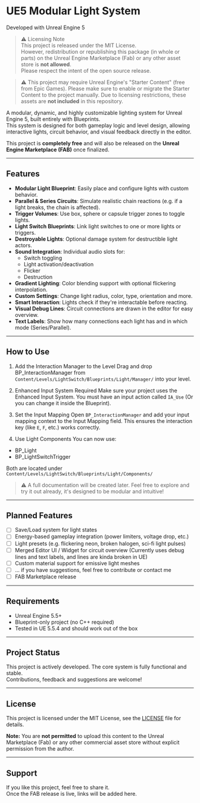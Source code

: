# UE5 Modular Light System

Developed with Unreal Engine 5

> ⚠️ Licensing Note  
This project is released under the MIT License.  
However, redistribution or republishing this package (in whole or parts) on the Unreal Engine Marketplace (Fab) or any other asset store is **not allowed**.  
Please respect the intent of the open source release.

> ⚠️ This project may require Unreal Engine's "Starter Content" (free from Epic Games).
> Please make sure to enable or migrate the Starter Content to the project manually.
> Due to licensing restrictions, these assets are **not included** in this repository.

A modular, dynamic, and highly customizable lighting system for Unreal Engine 5, built entirely with Blueprints.  
This system is designed for both gameplay logic and level design, allowing interactive lights, circuit behavior, and visual feedback directly in the editor.

This project is **completely free** and will also be released on the **Unreal Engine Marketplace (FAB)** once finalized.

---

## Features

- **Modular Light Blueprint**: Easily place and configure lights with custom behavior.
- **Parallel & Series Circuits**: Simulate realistic chain reactions (e.g. if a light breaks, the chain is affected).
- **Trigger Volumes**: Use box, sphere or capsule trigger zones to toggle lights.
- **Light Switch Blueprints**: Link light switches to one or more lights or triggers.
- **Destroyable Lights**: Optional damage system for destructible light actors.
- **Sound Integration**: Individual audio slots for:
    - Switch toggling
    - Light activation/deactivation
    - Flicker
    - Destruction
- **Gradient Lighting**: Color blending support with optional flickering interpolation.
- **Custom Settings**: Change light radius, color, type, orientation and more.
- **Smart Interaction**: Lights check if they're interactable before reacting.
- **Visual Debug Lines**: Circuit connections are drawn in the editor for easy overview.
- **Text Labels**: Show how many connections each light has and in which mode (Series/Parallel).

---

## How to Use

1. Add the Interaction Manager to the Level
Drag and drop BP_InteractionManager from
`Content/Levels/LightSwitch/Blueprints/Light/Manager/` into your level.

2. Enhanced Input System Required
Make sure your project uses the Enhanced Input System.
You must have an input action called `IA_Use` (Or you can change it inside the Blueprint).

3. Set the Input Mapping
Open `BP_InteractionManager` and add your input mapping context to the Input Mapping field.
This ensures the interaction key (like `E`, `F`, etc.) works correctly.

4. Use Light Components
You can now use:
 - BP_Light
 - BP_LightSwitchTrigger

Both are located under
`Content/Levels/LightSwitch/Blueprints/Light/Components/`

> ⚠️ A full documentation will be created later.
Feel free to explore and try it out already, it's designed to be modular and intuitive!

---

## Planned Features

- [ ] Save/Load system for light states
- [ ] Energy-based gameplay integration (power limiters, voltage drop, etc.)
- [ ] Light presets (e.g. flickering neon, broken halogen, sci-fi light pulses)
- [ ] Merged Editor UI / Widget for circuit overview (Currently uses debug lines and text labels, and lines are kinda broken in UE)
- [ ] Custom material support for emissive light meshes
- [ ] ... if you have suggestions, feel free to contribute or contact me
- [ ] FAB Marketplace release

---

## Requirements

- Unreal Engine 5.5+
- Blueprint-only project (no C++ required)
- Tested in UE 5.5.4 and should work out of the box

---

## Project Status

This project is actively developed. The core system is fully functional and stable.  
Contributions, feedback and suggestions are welcome!

---

## License

This project is licensed under the MIT License, see the [LICENSE](./LICENSE) file for details.

**Note:** You are **not permitted** to upload this content to the Unreal Marketplace (Fab) or any other commercial asset store without explicit permission from the author.

---

## Support

If you like this project, feel free to share it.  
Once the FAB release is live, links will be added here.
